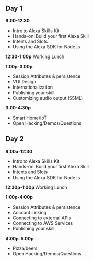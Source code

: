 ## Day 1

**9:00-12:30**
- Intro to Alexa Skills Kit
- Hands-on: Build your first Alexa Skill
- Intents and Slots
- Using the Alexa SDK for Node.js

**12:30-1:00p** 
Working Lunch

**1:00p-3:00p**
- Session Attributes & persistence
- VUI Design
- Internationalization
- Publishing your skill
- Customizing audio output (SSML)

**3:00-4:30p**
- Smart Home/IoT
- Open Hacking/Demos/Questions

## Day 2

**9:00a-12:30**
- Intro to Alexa Skills Kit
- Hands-on: Build your first Alexa Skill
- Intents and Slots
- Using the Alexa SDK for Node.js

**12:30p-1:00p** 
Working Lunch

**1:00p-4:00p**
- Session Attributes & persistence
- Account Linking
- Connecting to external APIs
- Connecting to AWS Services
- Publishing your skill

**4:00p-5:00p**
- Pizza/beers
- Open Hacking/Demos/Questions
